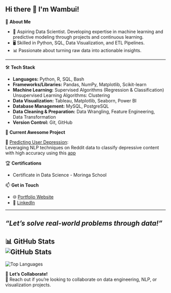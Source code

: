 ## Hi there 👋 I'm Wambui!


🎯 **About Me**  
- 🌟 Aspiring Data Scientist. Developing expertise in machine learning and predictive modeling through projects and continuous learning.
- 🖥️ Skilled in Python, SQL, Data Visualization, and ETL Pipelines.  
- 📊 Passionate about turning raw data into actionable insights.

---  
🛠 **Tech Stack**  
- **Languages:** Python, R, SQL, Bash  
- **Frameworks/Libraries:** Pandas, NumPy, Matplotlib, Scikit-learn  
- **Machine Learning:** Supervised Algorithms (Regression & Classification) Unsupervised Learning Algorithms: Clustering
- **Data Visualization:** Tableau, Matplotlib, Seaborn, Power BI
- **Database Management:** MySQL, PostgreSQL
- **Data Cleaning & Preparation:** Data Wrangling, Feature Engineering, Data Transformation
- **Version Control:** Git, GitHub

🌟 **Current Awesome Project**  

 🤖 [Predicting User Depression](https://github.com/wambuiGicheha/NLP-depression-detection):  
  Leveraging NLP techniques on Reddit data to classify depressive content with high accuracy using this [app](https://moodlens.streamlit.app/)
  
🏆 **Certifications** 
- Certificate in Data Science - Moringa School

📫 **Get in Touch**  
- 🌐 [Portfolio Website](https://wambuigicheha.github.io/)  
- 💼 [LinkedIn](http://www.linkedin.com/in/gichehawambui)  

---

 *“Let’s solve real-world problems through data!”*
---

📊 **GitHub Stats**  
![GitHub Stats](https://github-readme-stats.vercel.app/api?username=wambuigicheha&show_icons=true&theme=radical)  
---
![Top Languages](https://github-readme-stats.vercel.app/api/top-langs/?username=wambuigicheha&layout=compact&theme=radical)  

📢 **Let’s Collaborate!**  
💬 Reach out if you’re looking to collaborate on data engineering, NLP, or visualization projects.  
